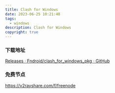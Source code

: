 ```yaml
---
title: Clash for Windows
date: 2023-06-25 10:21:48
tags:
  - windows
description: Clash for Windows
copyright: true
---
```


### 下载地址

[Releases · Fndroid/clash_for_windows_pkg · GitHub](https://github.com/Fndroid/clash_for_windows_pkg/releases)

### 免费节点

https://v2rayshare.com/f/freenode


